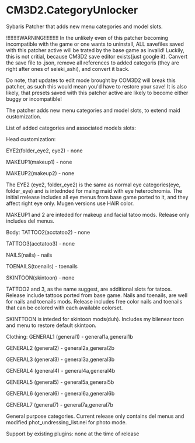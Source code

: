 # CM3D2.CategoryUnlocker
Sybaris Patcher that adds new menu categories and model slots.


!!!!!!!!!WARNING!!!!!!!!!!
In the unlikely even of this patcher becoming incompatible with the game or one wants to uninstall, ALL savefiles saved with this patcher active will be trated by the base game as invalid! 
Luckily, this is not critial, because CM3D2 save editor exists(just google it). Canvert the save file to .json, remove all references to added categoris (they are right after ones of seieki_ashi), and convert it back.

Do note, that updates to edit mode brought by COM3D2 will break this patcher, as such this would mean you'd have to restore your save! It is also likely, that presets saved with this patcher active are likely to become either buggy or incompatible!


The patcher adds new menu categories and model slots, to extend maid customization.

List of added categories and associated models slots:

Head customization:

EYE2(folder_eye2, eye2) - none

MAKEUP1(makeup1) - none

MAKEUP2(makeup2) - none

The EYE2 (eye2, folder_eye2) is the same as normal eye categories(eye, folder_eye) and is intednded for maing maid with eye heterochromia. The initial rrelease includes all eye menus from base game ported to it, and they affect right eye only. Mugen versions use HAIR color. 

MAKEUP1 and 2  are inteded for makeup and facial tatoo mods. Release only includes del menus.

Body:
TATTOO2(acctatoo2) - none

TATTOO3(acctatoo3) - none

NAILS(nails) - nails

TOENAILS(toenails) - toenails

SKINTOON(skintoon) - none
    
TATTOO2 and 3, as the name suggest, are additional slots for tatoos. Release include tattoos ported from base game.
Nails and toenails, are well for nails and toenails mods. Release includes free color nails and toenails that can be colored with each available colorset.

SKINTTOON is inteded for skintoon mods(duh). Includes my bilenear toon and menu to restore default skintoon.

Clothing:
GENERAL1 (general1) - general1a,general1b

GENERAL2 (general2) - general2a,general2b

GENERAL3 (general3) - general3a,general3b

GENERAL4 (general4) - general4a,general4b

GENERAL5 (general5) - general5a,general5b

GENERAL6 (general6) - general6a,general6b

GENERAL7 (general7) - general7a,general7b
    
General purpose categories. Current release only contains del menus and modified phot_undressing_list.nei for photo mode.
    

Support by existing plugins:
none at the time of release
